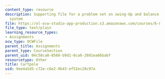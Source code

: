 ```yaml
---
content_type: resource
description: Supporting file for a problem set on swing-Up and balance for the cart-pole
  system
file: https://ol-ocw-studio-app-production.s3.amazonaws.com/courses/6-832-underactuated-robotics-spring-2009/9ee4a5d5c72ec6e29b43ef52ec28c97a_cartpole.m
file_type: text/plain
learning_resource_types:
- Assignments
ocw_type: OCWFile
parent_title: Assignments
parent_type: CourseSection
parent_uid: 04c58ca0-0560-b9d1-6ca6-2691ea66babf
resourcetype: Other
title: Cartpole
uid: 9ee4a5d5-c72e-c6e2-9b43-ef52ec28c97a
---
```

